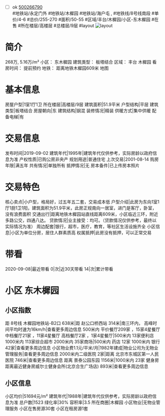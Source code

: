 - [ ] ok [500266790](https://bj.5i5j.com/ershoufang/500266790.html)  
 #地铁站/永定门外 #地铁站/木樨园 #地铁站/海户屯 ,  #地铁线/8号线南段
#单价/4-6 #总价/255-270 #面积/50-55   #区域/丰台/木樨园/小区-东木樨园 #在售 #所在楼层/高楼层 #总楼层/9层 #layout 
![layout](http://image2.5i5j.com//group1/M00/AB/F1/CgqJMl2nacqARGqmAAKToAY5hzA895.jpg_P5.jpg) 
# 简介 
 268万,  5.16万/m² 
小区： 东木樨园
建筑类型： 板塔结合
区域： 丰台 木樨园
看房时间： 提前预约
地铁： 距离地铁木樨园609米 地图
# 基本信息 
 房屋户型|1室1厅1卫
所在楼层|高楼层/9层
建筑面积|51.9平米
户型结构|平层
建筑类型|板塔结合
房屋朝向|东
建筑结构|钢混
装修情况|精装
供暖方式|集中供暖
配备电梯|有
# 交易信息 
 发布时间|2019-09-02
建筑年代|1995年|建筑年代仅供参考，实际房龄以政府信息为准
产权性质|已购公房非央产
规划用途|普通住宅
上次交易|2001-08-14
购房年限|满五年
共有情况|单独所有
抵押情况|无
房本备件|已上传房本照片
# 交易特色 
 核心卖点|小户型，格局好，过五年五二套，交易成本低
户型介绍|此房为东向1室1厅1厨1卫1阳，建筑面积为51.9平米，此房正规南向一居室，进门是客厅，卧室，没有浪费面积
交通出行|距离地铁木樨园站直线距离609米，小区临近三环，附近多路公交，四通八达。
贷款情况|业主接受：均可。（贷款情况仅供参考，最终以实际情况为准）
周边配套|银行，超市，医疗，教育，等社区生活设施齐全
小区信息|小区为单位分房，居住人群素质高
权属抵押|此房没有抵押，可以正常交易
# 带看 
 2020-09-08|最近带看	 0|次|近30天带看	 14|次|累计带看
# 小区 东木樨园
## 小区指数 
 距 8号线 木樨园地铁站-B2口 638米|距 赵公口桥西站 314米|南三环内， 高峰时间平均时速为16km/h|查看更多周边信息
500米内 平价餐厅209家 ，15家4星餐厅
中档餐厅21家 ，11家4星餐厅
高档餐厅2家 ，1家4星餐厅|500米内 13家便利店
1000米内 113家综合超市
2000米内 35家商场|500米内 药店 12家
1000米内 银行 42家|查看更多周边信息
小区物业费1.1元/平米/月|1982年建成|物业公司为无物业管理服务|查看更多周边信息
2000米内二级医院 2家|距离 北京市东城区第一人民医院  746米|查看更多周边信息
距离 景泰公园东园 1156米|1000米内 23家 健身房
距离最近健身房威尔士健身会所(北京合生广场店) 893米|查看更多周边信息
## 小区信息 
 小区均价|51694元/m²
建筑年代|1988年|建筑年代仅供参考，实际房龄以政府信息为准
总户数|1523
绿化率|30%
容积率|3.5
所在商圈|木樨园
小区物业|无物业管理服务
小区在售房源30套
小区在租房源1套
